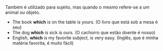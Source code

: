 Também é utilizado para sujeito, mas quando o mesmo refere-se a um animal ou objeto.

- The book **which** is on the table is yours. (O livro que está sob a mesa é seu)
- The dog **which** is sick is ours. (O cachorro que estão doente é nosso)
- English, **which** is my favorite subject, is very easy. (Inglês, que é minha matéria favorita, é muito fácil)
